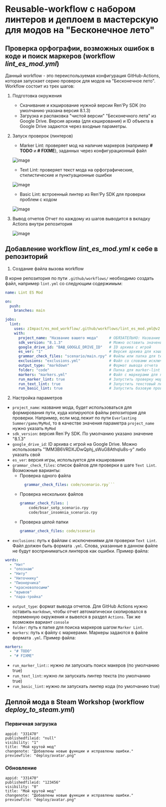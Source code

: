 # Reusable-workflow с набором линтеров и деплоем в мастерскую для модов на "Бесконечное лето"
## Проверка орфографии, возможных ошибок в коде и поиск маркеров (workflow *lint_es_mod.yml*)
Данный workflow - это переиспользуемая конфигурация GitHub-Actions, которая запускает серию проверок для модов на "Бесконечное лето". Workflow состоит из трех шагов:
1. Подготовка окружения
    * Скачивание и кэширование нужной версии Ren'Py SDK (по умолчанию указана версия 8.1.3)
    * Загрузка и распаковка "чистой версии" "Бесконечного лета" из Google Drive. Версия архива (для кэширования) и ID объекта в Google Drive задаются через входные параметры.
2. Запуск проверок (линтеров)
    * Marker Lint: проверяет мод на наличие маркеров (например **# TODO** и **# FIXME**), заданных через конфигурационный файл

    ![image](https://github.com/user-attachments/assets/fa435392-fedf-49d9-86f8-122cfd57ef09)

    * Text Lint: проверяет текст мода на орфографические, стилистические и пунктуационные ошибки

    ![image](https://github.com/user-attachments/assets/9270b1d7-48f7-4af9-a444-68970aee937b)

    * Basic Lint: встроенный линтер из Ren'Py SDK для проверки проблем с кодом

    ![image](https://github.com/user-attachments/assets/cec5be52-1a64-47dc-9a12-c539d0397550)

3. Вывод отчетов
    Отчет по каждому из шагов выводится в вкладку Actions внутри репозитория

    ![image](https://github.com/user-attachments/assets/d33160c2-3014-47d8-83ba-0f1672567b68)

## Добавление workflow *lint_es_mod.yml* к себе в репозиторий
1. Создание файла вызова workflow

В корне репозитория по пути `.github/workflows/` необходимо создать файл, например `lint.yml` со следующим содержимым:
```yml
name: Lint ES Mod

on:
  push:
    branches: main

jobs:
  lint:
    uses: zImpact/es_mod_workflow/.github/workflows/lint_es_mod.yml@v2.0.7
    with:
      project_name: "Название вашего мода"     # ОБЯЗАТЕЛЬНО: Название мода
      sdk_version: "8.1.3"                     # Можно оставить значение по умолчанию
      google_drive_id: "ВАШ_GOOGLE_DRIVE_ID"   # ID архива с игрой
      es_ver: "1"                              # Версия архива для кэширования
      grammar_check_files: "scenario/main.rpy" # Файлы или папка для text-lint
      exclusions: "exclusions.yml"             # Файл со словами исключениями
      output_type: "markdown"                  # Формат вывода отчета
      folder: "code"                           # Папка для marker-lint
      markers: "markers.yml"                   # Файл с маркерами для проверки
      run_marker_lint: true                    # Запустить проверку маркеров
      run_text_lint: true                      # Запустить текстовый линт
      run_basic_lint: true                     # Запустить базовую проверку через Ren’Py линтер
```

2. Настройка параметров
* `project_name`: название мода, будет использоваться для формирования пути, куда копируются файлы репозитория для проверки. Например, если мод лежит по пути `Everlasting Summer/game/MyMod`, то в качестве значения параметра `project_name` нужно указать `MyMod`
* `sdk_version`: версия Ren`Py SDK. По умолчанию указано значение "8.1.3"
* `google_drive_id`: ID архива с игрой на Google Drive. Можно использовать "1MM3B6VRDXJDwQphj_sWuG8AthqIu8s-y" либо указать свой
* `es_ver`: версия игры, используется для кэширования
* `grammar_check_files`: список файлов для проверки в шаге `Text Lint`. Возможные варианты:
    * Проверка одного файла
      ```yaml
        grammar_check_files: code/scenario.rpy```
    * Проверка нескольких файлов
      ```yaml
      grammar_check_files: |
          code/bsar_sotp_scenario.rpy
          code/bsar_insomnia_scenario.rpy
      ```
    * Проверка целой папки
      ```yaml
      grammar_check_files: code/scenario
      ```
* `exclusions`: путь к файлам с исключениями для проверки `Text Lint`. Файл должен быть формата `.yml`. Слова, указанные в данном файле не будут восприниматься линтеров как ошибки. Пример файла:
```yaml
words:
  - "Нит"
  - "опознаю"
  - "Ниту"
  - "Ниточнику"
  - "Пионерчика"
  - "красноволосыми"
  - "врывов"
  - "пара-тройка"
```

* `output_type`: формат вывода отчетов. Для GitHub Actions нужно оставить `markdown`, чтобы отчет автоматически скопировался в переменную окружения и вывелся в раздел `Actions`. Так же возможен вариант `console`
* `folder`: путь к папке для поиска маркеров шагом `Marker Lint`. 
* `markers`: путь к файлу с маркерами. Маркеры задаются в файле формата `.yml`. Пример файла:
```yaml
markers:
  - "# TODO"
  - "# FIXME"
```
* `run_marker_lint:`: нужно ли запускать поиск макеров (по умолчанию true)
* `run_text_lint`: нужно ли запускать линтер текста (по умолчанию true)
* `run_basic_lint`: нужно ли запускать линтер кода (по умолчанию true)  

## Деплой мода в Steam Workshop (workflow *deploy_to_steam.yml*)
### Первичная загрузка
```
appid: "331470"
publishedfileid: "null"
visibility: "1"
title: "Мой крутой мод"
changenote: "Добавлены новые функции и исправлены ошибки."
previewfile: "deploy/avatar.png"
```

### Обновление
```
appid: "331470"
publishedfileid: "123456"
visibility: "0"
title: "Мой крутой мод"
changenote: "Добавлены новые функции и исправлены ошибки."
previewfile: "deploy/avatar.png"
```
